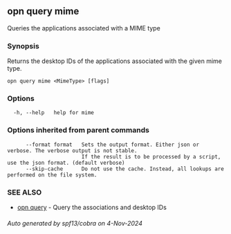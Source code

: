 ## opn query mime

Queries the applications associated with a MIME type

### Synopsis

Returns the desktop IDs of the applications associated with the given mime type.

```
opn query mime <MimeType> [flags]
```

### Options

```
  -h, --help   help for mime
```

### Options inherited from parent commands

```
      --format format   Sets the output format. Either json or verbose. The verbose output is not stable.
                        If the result is to be processed by a script, use the json format. (default verbose)
      --skip-cache      Do not use the cache. Instead, all lookups are performed on the file system.
```

### SEE ALSO

* [opn query](opn_query.md)	 - Query the associations and desktop IDs

###### Auto generated by spf13/cobra on 4-Nov-2024
